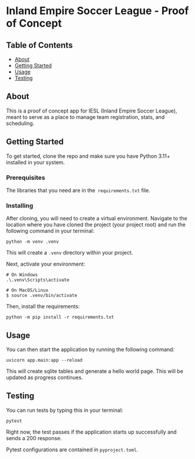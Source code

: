 # Inland Empire Soccer League - Proof of Concept

## Table of Contents

- [About](#about)
- [Getting Started](#getting_started)
- [Usage](#usage)
- [Testing](#testing)

## About <a name = "about"></a>

This is a proof of concept app for IESL (Inland Empire Soccer League), meant to serve as a place to manage team registration, stats, and scheduling.

## Getting Started <a name = "getting_started"></a>

To get started, clone the repo and make sure you have Python 3.11+ installed in your system.
### Prerequisites

The libraries that you need are in the` requirements.txt` file.

### Installing

After cloning, you will need to create a virtual environment. Navigate to the location where you have cloned the project (your project root) and run the following command in your terminal:

```
python -m venv .venv
```

This will create a `.venv` directory within your project.

Next, activate your environment:

```
# On Windows
.\.venv\Scripts\activate

# On MacOS/Linux
$ source .venv/bin/activate
```

Then, install the requirements:

```
python -m pip install -r requirements.txt
```

## Usage <a name = "usage"></a>

You can then start the application by running the following command:

```
uvicorn app.main:app --reload
```

This will create sqlite tables and generate a hello world page. This will be updated as progress continues.


## Testing <a name = "testing"></a>

You can run tests by typing this in your terminal:

```
pytest
```

Right now, the test passes if the application starts up successfully and sends a 200 response.

Pytest configurations are contained in `pyproject.toml`.